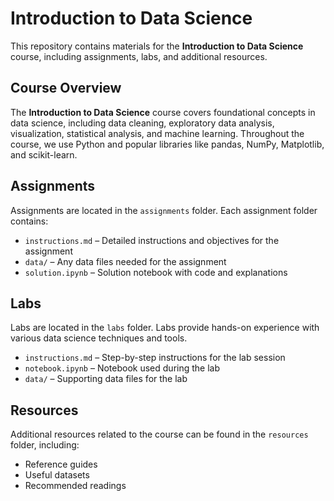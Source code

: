 # Introduction to Data Science

This repository contains materials for the **Introduction to Data Science** course, including assignments, labs, and additional resources.

## Course Overview
The **Introduction to Data Science** course covers foundational concepts in data science, including data cleaning, exploratory data analysis, visualization, statistical analysis, and machine learning. Throughout the course, we use Python and popular libraries like pandas, NumPy, Matplotlib, and scikit-learn.

## Assignments
Assignments are located in the `assignments` folder. Each assignment folder contains:
- `instructions.md` – Detailed instructions and objectives for the assignment
- `data/` – Any data files needed for the assignment
- `solution.ipynb` – Solution notebook with code and explanations

## Labs
Labs are located in the `labs` folder. Labs provide hands-on experience with various data science techniques and tools.
- `instructions.md` – Step-by-step instructions for the lab session
- `notebook.ipynb` – Notebook used during the lab
- `data/` – Supporting data files for the lab

## Resources
Additional resources related to the course can be found in the `resources` folder, including:
- Reference guides
- Useful datasets
- Recommended readings

